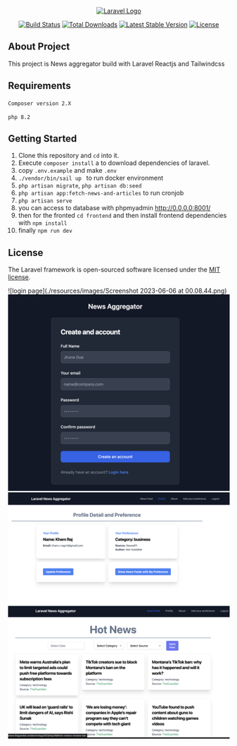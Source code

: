 <p align="center"><a href="https://laravel.com" target="_blank"><img src="https://raw.githubusercontent.com/laravel/art/master/logo-lockup/5%20SVG/2%20CMYK/1%20Full%20Color/laravel-logolockup-cmyk-red.svg" width="400" alt="Laravel Logo"></a></p>

<p align="center">
<a href="https://github.com/laravel/framework/actions"><img src="https://github.com/laravel/framework/workflows/tests/badge.svg" alt="Build Status"></a>
<a href="https://packagist.org/packages/laravel/framework"><img src="https://img.shields.io/packagist/dt/laravel/framework" alt="Total Downloads"></a>
<a href="https://packagist.org/packages/laravel/framework"><img src="https://img.shields.io/packagist/v/laravel/framework" alt="Latest Stable Version"></a>
<a href="https://packagist.org/packages/laravel/framework"><img src="https://img.shields.io/packagist/l/laravel/framework" alt="License"></a>
</p>

## About Project

This project is News aggregator build with Laravel Reactjs and Tailwindcss

## Requirements
`Composer version 2.X`

`php 8.2`

## Getting Started

1. Clone this repository and `cd` into it.
2. Execute `composer install` a to download dependencies of laravel.
3. copy `.env.example` and make `.env`
4. `./vendor/bin/sail up ` to run docker environment
5. `php artisan migrate`, `php artisan db:seed`
6. `php artisan app:fetch-news-and-articles` to run cronjob 
7. `php artisan serve`
8. you  can access to database with phpmyadmin http://0.0.0.0:8001/
9. then for the fronted `cd frontend`  and then install frontend dependencies with `npm install`
10. finally `npm run dev`


## License

The Laravel framework is open-sourced software licensed under the [MIT license](https://opensource.org/licenses/MIT).

![login page](./resources/images/Screenshot 2023-06-06 at 00.08.44.png)
![Register page](./resources/images/Screenshot%202023-06-06%20at%2000.22.58.png)
![Profile and Preference](./resources/images/Screenshot%202023-06-06%20at%2000.08.37.png)
![News feed with view more feature](./resources/images/Screenshot%202023-06-06%20at%2000.09.01.png)


